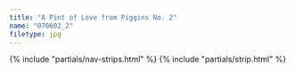 ```yaml
---
title: "A Pint of Love from Piggins No. 2"
name: "070602_2"
filetype: jpg
---
```


{% include "partials/nav-strips.html" %}
{% include "partials/strip.html" %}